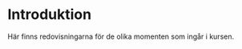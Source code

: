 Introduktion
===============================

Här finns redovisningarna för de olika momenten som ingår i kursen.
